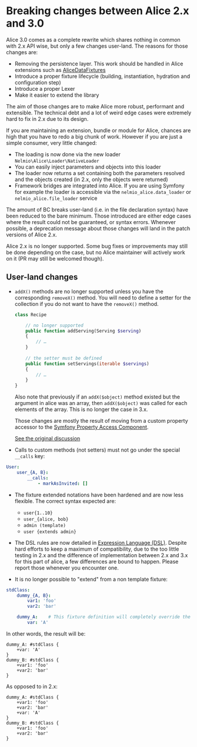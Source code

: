 # Breaking changes between Alice 2.x and 3.0

Alice 3.0 comes as a complete rewrite which shares nothing in common with 2.x
API wise, but only a few changes user-land. The reasons for those changes are:

- Removing the persistence layer. This work should be handled in Alice extensions
  such as [AliceDataFixtures](https://github.com/theofidry/AliceDataFixtures)
- Introduce a proper fixture lifecycle (building, instantiation,
  hydration and configuration step)
- Introduce a proper Lexer
- Make it easier to extend the library

The aim of those changes are to make Alice more robust, performant and
extensible. The technical debt and a lot of weird edge cases were extremely hard
to fix in 2.x due to its design.

If you are maintaining an extension, bundle or module for Alice, chances are
high that you have to redo a big chunk of work. However if you are just a
simple consumer, very little changed:

- The loading is now done via the new loader `Nelmio\Alice\Loader\NativeLoader`
- You can easily inject parameters and objects into this loader
- The loader now returns a set containing both the parameters resolved and the
  objects created (in 2.x, only the objects were returned)
- Framework bridges are integrated into Alice. If you are using Symfony for
  example the loader is accessible via the `nelmio_alice.data_loader` or
  `nelmio_alice.file_loader` service

The amount of BC breaks user-land (i.e. in the file declaration syntax) have
been reduced to the bare minimum. Those introduced are either edge cases
where the result could not be guaranteed, or syntax errors. Whenever possible,
a deprecation message about those changes will land in the patch versions of
Alice 2.x.

Alice 2.x is no longer supported. Some bug fixes or improvements may still be
done depending on the case, but no Alice maintainer will actively work on it
(PR may still be welcomed though).

## User-land changes

- `addX()` methods are no longer supported unless you have the corresponding
  `removeX()` method. You will need to define a setter for the collection if
  you do not want to have the `removeX()` method.

  ```php
  class Recipe
  
      // no longer supported
      public function addServing(Serving $serving)
      {
          // …
      }
      
      // the setter must be defined
      public function setServings(iterable $servings)
      {
          // …
      }
  }
  ```
  
  Also note that previously if an `addX($object)` method existed but the
  argument in alice was an array, then `addX($object)` was called for
  each elements of the array. This is no longer the case in 3.x. 
  
  Those changes are mostly the result of moving from a custom property accessor to the
  [Symfony Property Access Component](https://symfony.com/doc/current/components/property_access.html).
  
  [See the original discussion](https://github.com/nelmio/alice/issues/654)

- Calls to custom methods (not setters) must not go under the special `__calls` key:

```yaml
User:
    user_{A, B}:
        __calls:
            - markAsInvited: []
```

- The fixture extended notations have been hardened and are now less flexible. The correct syntax expected are:
    - `user{1..10}`
    - `user_{alice, bob}`
    - `admin (template)`
    - `user {extends admin}`

- The DSL rules are now detailed in [Expression Language (DSL)](doc/advanced-guide.md#expression-language-dsl).
  Despite hard efforts to keep a maximum of compatibility, due to the too little testing in 2.x and the difference of
  implementation between 2.x and 3.x for this part of alice, a few differences are bound to happen. Please report those
  whenever you encounter one.

- It is no longer possible to "extend" from a non template fixture:

```yaml
stdClass:
    dummy_{A, B}:
        var1: 'foo'
        var2: 'bar'

    dummy_A:    # This fixture definition will completely override the 'dummy_A' derived from 'dummy_{A, B}'
        var: 'A'
```

In other words, the result will be:

```
dummy_A: #stdClass {
    +var: 'A'
}
dummy_B: #stdClass {
    +var1: 'foo'
    +var2: 'bar'
}
```

As opposed to in 2.x:

```
dummy_A: #stdClass {
    +var1: 'foo'
    +var2: 'bar'
    +var: 'A'
}
dummy_B: #stdClass {
    +var1: 'foo'
    +var2: 'bar'
}
```
